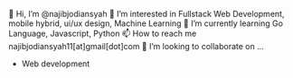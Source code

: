  👋 Hi, I’m @najibjodiansyah
 👀 I’m interested in Fullstack Web Development, mobile hybrid, ui/ux design, Machine Learning
 🌱 I’m currently learning Go Language, Javascript, Python
 📫 How to reach me najibjodiansyah11[at]gmail[dot]com
 💞️ I’m looking to collaborate on ...
- Web development
<!---
najibjodiansyah/najibjodiansyah is a ✨ special ✨ repository because its `README.md` (this file) appears on your GitHub profile.
You can click the Preview link to take a look at your changes.
--->
